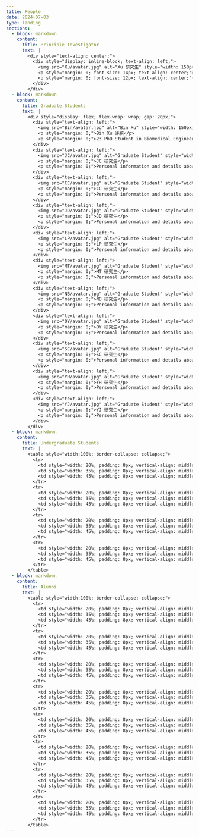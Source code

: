 ```yaml
---
title: People
date: 2024-07-03
type: landing
sections:
  - block: markdown
    content:
      title: Principle Investigator
      text: |
        <div style="text-align: center;">
          <div style="display: inline-block; text-align: left;">
            <img src="Xu/avatar.jpg" alt="Xu 研究生" style="width: 150px; height: 150px; object-fit: cover; border-radius: 50%; margin-bottom: 10px;">
            <p style="margin: 0; font-size: 14px; text-align: center;">Xu 研究生</p>
            <p style="margin: 0; font-size: 12px; text-align: center;">Personal information and details about Xu.</p>
          </div>
        </div>
  - block: markdown
    content:
      title: Graduate Students
      text: |
        <div style="display: flex; flex-wrap: wrap; gap: 20px;">
          <div style="text-align: left;">
            <img src="Bin/avatar.jpg" alt="Bin Xu" style="width: 150px; height: 150px; object-fit: cover; border-radius: 50%; margin: 10px 0;">
            <p style="margin: 0;">Bin Xu 许膑</p>
            <p style="margin: 0;">23 PhD Student in Biomedical Engineering</p>
          </div>
          <div style="text-align: left;">
            <img src="JC/avatar.jpg" alt="Graduate Student" style="width: 150px; height: 150px; object-fit: cover; border-radius: 50%; margin: 10px 0;">
            <p style="margin: 0;">JC 研究生</p>
            <p style="margin: 0;">Personal information and details about JC.</p>
          </div>
          <div style="text-align: left;">
            <img src="CC/avatar.jpg" alt="Graduate Student" style="width: 150px; height: 150px; object-fit: cover; border-radius: 50%; margin: 10px 0;">
            <p style="margin: 0;">CC 研究生</p>
            <p style="margin: 0;">Personal information and details about CC.</p>
          </div>
          <div style="text-align: left;">
            <img src="JD/avatar.jpg" alt="Graduate Student" style="width: 150px; height: 150px; object-fit: cover; border-radius: 50%; margin: 10px 0;">
            <p style="margin: 0;">JD 研究生</p>
            <p style="margin: 0;">Personal information and details about JD.</p>
          </div>
          <div style="text-align: left;">
            <img src="LP/avatar.jpg" alt="Graduate Student" style="width: 150px; height: 150px; object-fit: cover; border-radius: 50%; margin: 10px 0;">
            <p style="margin: 0;">LP 研究生</p>
            <p style="margin: 0;">Personal information and details about LP.</p>
          </div>
          <div style="text-align: left;">
            <img src="MT/avatar.jpg" alt="Graduate Student" style="width: 150px; height: 150px; object-fit: cover; border-radius: 50%; margin: 10px 0;">
            <p style="margin: 0;">MT 研究生</p>
            <p style="margin: 0;">Personal information and details about MT.</p>
          </div>
          <div style="text-align: left;">
            <img src="NB/avatar.jpg" alt="Graduate Student" style="width: 150px; height: 150px; object-fit: cover; border-radius: 50%; margin: 10px 0;">
            <p style="margin: 0;">NB 研究生</p>
            <p style="margin: 0;">Personal information and details about NB.</p>
          </div>
          <div style="text-align: left;">
            <img src="OY/avatar.jpg" alt="Graduate Student" style="width: 150px; height: 150px; object-fit: cover; border-radius: 50%; margin: 10px 0;">
            <p style="margin: 0;">OY 研究生</p>
            <p style="margin: 0;">Personal information and details about OY.</p>
          </div>
          <div style="text-align: left;">
            <img src="SC/avatar.jpg" alt="Graduate Student" style="width: 150px; height: 150px; object-fit: cover; border-radius: 50%; margin: 10px 0;">
            <p style="margin: 0;">SC 研究生</p>
            <p style="margin: 0;">Personal information and details about SC.</p>
          </div>
          <div style="text-align: left;">
            <img src="YH/avatar.jpg" alt="Graduate Student" style="width: 150px; height: 150px; object-fit: cover; border-radius: 50%; margin: 10px 0;">
            <p style="margin: 0;">YH 研究生</p>
            <p style="margin: 0;">Personal information and details about YH.</p>
          </div>
          <div style="text-align: left;">
            <img src="YJ/avatar.jpg" alt="Graduate Student" style="width: 150px; height: 150px; object-fit: cover; border-radius: 50%; margin: 10px 0;">
            <p style="margin: 0;">YJ 研究生</p>
            <p style="margin: 0;">Personal information and details about YJ.</p>
          </div>
        </div>
  - block: markdown
    content:
      title: Undergraduate Students
      text: |
        <table style="width:100%; border-collapse: collapse;">
          <tr>
            <td style="width: 20%; padding: 8px; vertical-align: middle;">Ruoqi Chen 陈若琪</td>
            <td style="width: 35%; padding: 8px; vertical-align: middle;">Biomedical Engineering at SCUT (2021)</td>
            <td style="width: 45%; padding: 8px; vertical-align: middle;"></td>
          </tr>
          <tr>
            <td style="width: 20%; padding: 8px; vertical-align: middle;">Xinjie Shen 沈鑫杰</td>
            <td style="width: 35%; padding: 8px; vertical-align: middle;">Artificial Intelligence at SCUT (2021)</td>
            <td style="width: 45%; padding: 8px; vertical-align: middle;"></td>
          </tr>
          <tr>
            <td style="width: 20%; padding: 8px; vertical-align: middle;">Qingquan Wang 王庆全</td>
            <td style="width: 35%; padding: 8px; vertical-align: middle;">Biomedical Engineering at SCUT (2022)</td>
            <td style="width: 45%; padding: 8px; vertical-align: middle;"></td>
          </tr>
          <tr>
            <td style="width: 20%; padding: 8px; vertical-align: middle;">Yutong Wang 王雨桐</td>
            <td style="width: 35%; padding: 8px; vertical-align: middle;">Biomedical Engineering at SCUT (2022)</td>
            <td style="width: 45%; padding: 8px; vertical-align: middle;"></td>
          </tr>
        </table>
  - block: markdown
    content:
      title: Alumni
      text: |
        <table style="width:100%; border-collapse: collapse;">
          <tr>
            <td style="width: 20%; padding: 8px; vertical-align: middle;">Lu Qiu 邱璐</td>
            <td style="width: 35%; padding: 8px; vertical-align: middle;">Biomedical Engineering at SCUT (2019-2023)</td>
            <td style="width: 45%; padding: 8px; vertical-align: middle;">Master of Biostatistics, Columbia University (2023)</td>
          </tr>
          <tr>
            <td style="width: 20%; padding: 8px; vertical-align: middle;">Yunlong Zhu 朱云龙</td>
            <td style="width: 35%; padding: 8px; vertical-align: middle;">Biomedical Engineering at SCUT (2019-2023)</td>
            <td style="width: 45%; padding: 8px; vertical-align: middle;">Master of science and engineering, Johns Hopkins University (2023)</td>
          </tr>
          <tr>
            <td style="width: 20%; padding: 8px; vertical-align: middle;">Ying Chen 陈颖</td>
            <td style="width: 35%; padding: 8px; vertical-align: middle;">Biomedical Engineering at SCUT (2019-2023)</td>
            <td style="width: 45%; padding: 8px; vertical-align: middle;">Master of Biomedical engineering, University of Electronic Science and Technology of China (2023)</td>
          </tr>
          <tr>
            <td style="width: 20%; padding: 8px; vertical-align: middle;">Ranxuan Zhang 张然轩</td>
            <td style="width: 35%; padding: 8px; vertical-align: middle;">Biomedical Engineering at SCUT (2019-2023)</td>
            <td style="width: 45%; padding: 8px; vertical-align: middle;">Master of Biomedical engineering, Chalmers University of Technology (2023)</td>
          </tr>
          <tr>
            <td style="width: 20%; padding: 8px; vertical-align: middle;">Yuan Chen 陈源</td>
            <td style="width: 35%; padding: 8px; vertical-align: middle;">Biomedical Engineering at SCUT (2020-2024)</td>
            <td style="width: 45%; padding: 8px; vertical-align: middle;">PhD in Chemistry, Nanyang Technological University (2024)</td>
          </tr>
          <tr>
            <td style="width: 20%; padding: 8px; vertical-align: middle;">Fangxi Lian 练方熙</td>
            <td style="width: 35%; padding: 8px; vertical-align: middle;">Biomedical Engineering at SCUT (2020-2024)</td>
            <td style="width: 45%; padding: 8px; vertical-align: middle;">Working at Lubangdi International Logistics Service Co.Ltd (2024)</td>
          </tr>
          <tr>
            <td style="width: 20%; padding: 8px; vertical-align: middle;">Zihuang Lu 卢梓煌</td>
            <td style="width: 35%; padding: 8px; vertical-align: middle;">Biomedical Engineering at SCUT (2020-2024)</td>
            <td style="width: 45%; padding: 8px; vertical-align: middle;">Master of Bioinformatics, University of Science and Technology of China (2024)</td>
          </tr>
          <tr>
            <td style="width: 20%; padding: 8px; vertical-align: middle;">Ruoxuan Wu 吴若萱</td>
            <td style="width: 35%; padding: 8px; vertical-align: middle;">Biomedical Engineering at SCUT (2020-2024)</td>
            <td style="width: 45%; padding: 8px; vertical-align: middle;">PhD in Biomedical engineering, University of Texas, Southwestern Medical Center at Dallas (2024)</td>
          </tr>
        </table>
---
```

